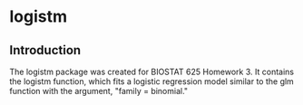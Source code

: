 logistm
=======

Introduction
-----------

The logistm package was created for BIOSTAT 625 Homework 3. 
It contains the logistm function, which fits a logistic regression model similar to the glm function with the argument, "family = binomial." 
